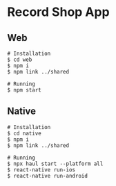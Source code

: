 # Record Shop App

## Web

```
# Installation
$ cd web
$ npm i
$ npm link ../shared

# Running
$ npm start
```

## Native

```
# Installation
$ cd native
$ npm i
$ npm link ../shared

# Running
$ npx haul start --platform all
$ react-native run-ios
$ react-native run-android
```